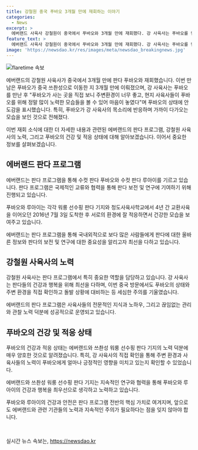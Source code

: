 ```yaml
---
title: 강철원 중국 푸바오 3개월 만에 재회하는 이야기
categories:
  - News
excerpt: >
  에버랜드 사육사 강철원이 중국에서 푸바오와 3개월 만에 재회했다. 강 사육사는 푸바오를 만나 푸바오가 살고 있는 곳의 환경과 사육사들의 노력을 보니 안심되고, 놀라웠다고 전했다. 푸바오도 강 사육사에게 반응을 보이며 잘 적응하고 있음을 보여주었다. 강 사육사는 앞으로도 푸바오를 만나러 오고 싶다고 밝혔다. 이번 재회는 관심을 끌며 푸바오와의 소중한 이야기를 담고 있다.
feature_text: >
  에버랜드 사육사 강철원이 중국에서 푸바오와 3개월 만에 재회했다. 강 사육사는 푸바오를 만나 푸바오가 살고 있는 곳의 환경과 사육사들의 노력을 보니 안심되고, 놀라웠다고 전했다. 푸바오도 강 사육사에게 반응을 보이며 잘 적응하고 있음을 보여주었다. 강 사육사는 앞으로도 푸바오를 만나러 오고 싶다고 밝혔다. 이번 재회는 관심을 끌며 푸바오와의 소중한 이야기를 담고 있다.
image: 'https://newsdao.kr/res/images/meta/newsdao_breakingnews.jpg'
---
```


<p><img src="https://newsdao.kr/res/images/meta/newsdao_breakingnews.jpg" alt="flaretime 속보" /></p>

<p>에버랜드의 강철원 사육사가 중국에서 3개월 만에 판다 푸바오와 재회했습니다. 이번 만남은 푸바오가 중국 쓰촨성으로 이동한 지 3개월 만에 이뤄졌으며, 강 사육사는 푸바오를 만난 후 "푸바오가 사는 곳을 직접 보니 주변환경이 너무 좋고, 현지 사육사들이 푸바오를 위해 정말 많이 노력한 모습들을 볼 수 있어 마음이 놓였다"며 푸바오의 상태에 안도감을 표시했습니다. 특히, 푸바오가 강 사육사의 목소리에 반응하며 가까이 다가오는 모습을 보인 것으로 전해졌다.</p>

<p>이번 재회 소식에 대한 더 자세한 내용과 관련된 에버랜드의 판다 프로그램, 강철원 사육사의 노력, 그리고 푸바오의 건강 및 적응 상태에 대해 알아보겠습니다. 이어서 중요한 정보를 살펴보겠습니다. </p>

<h2 data-ke-size="size26">에버랜드 판다 프로그램</h2>

<p>에버랜드는 판다 프로그램을 통해 수컷 판다 푸바오와 수컷 판다 루아이를 기르고 있습니다. 판다 프로그램은 국제적인 교류와 협력을 통해 판다 보전 및 연구에 기여하기 위해 진행되고 있습니다. </p>

<p>푸바오와 루아이는 각각 워룽 선수핑 판다 기지와 청도사육사학교에서 4년 간 교환사육을 이어오던 2016년 7월 3일 도착한 후 서로의 환경에 잘 적응하면서 건강한 모습을 보여주고 있습니다. </p>

<p>에버랜드는 판다 프로그램을 통해 국내외적으로 보다 많은 사람들에게 판다에 대한 올바른 정보와 판다의 보전 및 연구에 대한 중요성을 알리고자 최선을 다하고 있습니다.</p>

<h2 data-ke-size="size26">강철원 사육사의 노력</h2>

<p>강철원 사육사는 판다 프로그램에서 특히 중요한 역할을 담당하고 있습니다. 강 사육사는 판다들의 건강과 행복을 위해 최선을 다하며, 이번 중국 방문에서도 푸바오의 상태와 주변 환경을 직접 확인하고 돌발 상황에 대비하는 등 세심한 주의를 기울였습니다.</p>

<p>에버랜드의 판다 프로그램은 사육사들의 전문적인 지식과 노하우, 그리고 끊임없는 관리와 관찰 노력 덕분에 성공적으로 운영되고 있습니다. </p>

<h2 data-ke-size="size26">푸바오의 건강 및 적응 상태</h2>

<p>푸바오의 건강과 적응 상태는 에버랜드와 쓰촨성 워룽 선수핑 판다 기지의 노력 덕분에 매우 양호한 것으로 알려졌습니다. 특히, 강 사육사의 직접 확인을 통해 주변 환경과 사육사들의 노력이 푸바오에게 얼마나 긍정적인 영향을 미치고 있는지 확인할 수 있었습니다.</p>

<p>에버랜드와 쓰촨성 워룽 선수핑 판다 기지는 지속적인 연구와 협력을 통해 푸바오와 루아이의 건강과 행복을 최우선으로 생각하고 노력하고 있습니다.</p>

<p>푸바오와 루아이의 건강과 안전은 판다 프로그램 전반의 핵심 가치로 여겨지며, 앞으로도 에버랜드와 관련 기관들의 노력과 지속적인 주의가 필요하다는 점을 잊지 않아야 합니다.</p>

<p data-ke-size="size16">&nbsp;</p>
실시간 뉴스 속보는, <a href="https://newsdao.kr" rel="dofollow">https://newsdao.kr</a>


